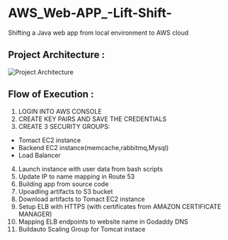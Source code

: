 # AWS_Web-APP_-Lift-Shift-
Shifting a Java web app from local environment to AWS cloud

## Project Architecture :
![Project Architecture](https://user-images.githubusercontent.com/86019029/212285310-fe98057d-231a-4883-8426-92e222a6b149.png)

## Flow of Execution :
1. LOGIN INTO AWS CONSOLE
2. CREATE KEY PAIRS AND SAVE THE CREDENTIALS
3. CREATE 3 SECURITY GROUPS:
- Tomact EC2 instance
- Backend EC2 instance(memcache,rabbitmq,Mysql)
- Load Balancer
4. Launch instance with user data from bash scripts
5. Update IP to name mapping in Route 53
6. Building app from source code
7. Upoadling artifacts to S3 bucket
8. Download artifacts to Tomact EC2 instance
9. Setup ELB with HTTPS (with certificates from AMAZON CERTIFICATE MANAGER)
10. Mapping ELB endpoints to website name in Godaddy DNS
11. Buildauto Scaling Group for Tomcat instace
